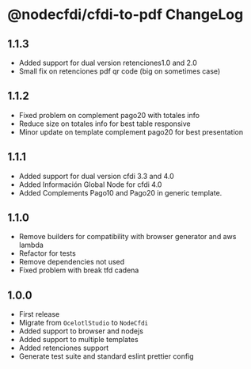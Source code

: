 # @nodecfdi/cfdi-to-pdf ChangeLog

## 1.1.3
- Added support for dual version retenciones1.0 and 2.0
- Small fix on retenciones pdf qr code (big on sometimes case)

## 1.1.2
- Fixed problem on complement pago20 with totales info
- Reduce size on totales info for best table responsive
- Minor update on template complement pago20 for best presentation

## 1.1.1
- Added support for dual version cfdi 3.3 and 4.0
- Added Información Global Node for cfdi 4.0
- Added Complements Pago10 and Pago20 in generic template.

## 1.1.0
- Remove builders for compatibility with browser generator and aws lambda
- Refactor for tests
- Remove dependencies not used
- Fixed problem with break tfd cadena

## 1.0.0

- First release
- Migrate from `OcelotlStudio` to `NodeCfdi`
- Added support to browser and nodejs
- Added support to multiple templates
- Added retenciones support
- Generate test suite and standard eslint prettier config
